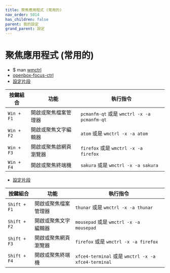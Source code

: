```yaml
---
title: 聚焦應用程式 (常用的)
nav_order: 5014
has_children: false
parent: 我的設定
grand_parent: 設定
---
```



# 聚焦應用程式 (常用的)


* $ man [wmctrl](http://manpages.ubuntu.com/manpages/jammy/en/man1/wmctrl.1.html)
* [openbox-focus-ctrl](https://github.com/samwhelp/note-about-openbox/blob/gh-pages/_demo/config/openbox-config/main/bin/openbox-focus-ctrl)
* [設定片段](https://github.com/samwhelp/note-about-openbox/blob/gh-pages/_demo/config/openbox-config/main/share/gen/openbox-gen-rc/Section/Keybind/ApplicationFocusFn.php#L3-L26)


| 按鍵組合          | 功能           | 執行指令     |
| ----------------- | -------------- | ------------ |
| `Win + F1` | 開啟或聚焦檔案管理器 | `pcmanfm-qt` 或是 `wmctrl -x -a pcmanfm-qt` |
| `Win + F2` | 開啟或聚焦文字編輯器 | `atom` 或是 `wmctrl -x -a atom`     |
| `Win + F3` | 開啟或聚焦啟網頁瀏覽器 | `firefox` 或是 `wmctrl -x -a firefox`   |
| `Win + F4` | 開啟或聚焦終端機    | `sakura` 或是 `wmctrl -x -a sakura`    |


* [設定片段](https://github.com/samwhelp/note-about-openbox/blob/gh-pages/_demo/config/openbox-config/main/share/gen/openbox-gen-rc/Section/Keybind/ApplicationFocusFn.php#L31-L54)


| 按鍵組合          | 功能           | 執行指令     |
| ----------------- | -------------- | ------------ |
| `Shift + F1` | 開啟或聚焦檔案管理器 | `thunar` 或是 `wmctrl -x -a thunar` |
| `Shift + F2` | 開啟或聚焦文字編輯器 | `mousepad` 或是 `wmctrl -x -a mousepad`     |
| `Shift + F3` | 開啟或聚焦網頁瀏覽器 | `firefox` 或是 `wmctrl -x -a firefox`   |
| `Shift + F4` | 開啟或聚焦終端機    | `xfce4-terminal` 或是 `wmctrl -x -a xfce4-terminal`    |
